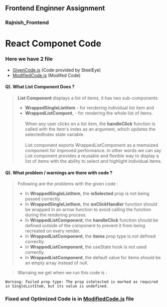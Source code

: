 ## Frontend Enginner Assignment 

### Rajnish_Frontend

# React Componet Code

### Here we have 2 file 
- [GivenCode.js](./GivenCode.js) (Code provided by SteelEye)
- [ModifiedCode.js](./ModifiedCode.js) (Modifed Code)

#### Q). What List Component Does ?

> **List Component** displays a list of items, it has two sub-components 
> - **WrappedSingleListitem** - for rendering individual list item and 
> - **WrappedListCompont**, - for rendering the whole list of items. <br><br>
> When any user clicks on a list item, the **handleClick** function is called with the item's index as an argument, which updates the selectedIndex state variable.<br><br>
> List component exports WrappedListComponent as a memoized component for improved performance.
> In other words we can say List component provides a reusable and flexible way to display a list of items with the ability to select and highlight individual items.

#### Q). What problem / warnings are there with code ?

>Following are the problems with the given code :
> - In **WrappedSingleListItem**, the **isSelected** prop is not being passed correctly.
> - In **WrappedSingleListItem**, the **onClickHandler** function should be wrapped in an arrow function to avoid calling the function during the rendering process.
> - In **WrappedListComponent**, the **handleClick** function should be defined outside of the component to prevent it from being recreated on every render.
> - In **WrappedListComponent**, the **items** prop type is not defined correctly. 
> - In **WrappedListComponent**, the useState hook is not used correctly.
> - In **WrappedListComponent**, the default value for items should be an empty array instead of null.

> Warraing we get when we run this code is :
```
Warning: Failed prop type: The prop isSelected is marked as required in SingleListItem, but its value is undefined.
```

### Fixed and Optimized Code is in [ModifiedCode.js](ModifiedCode.js) file

